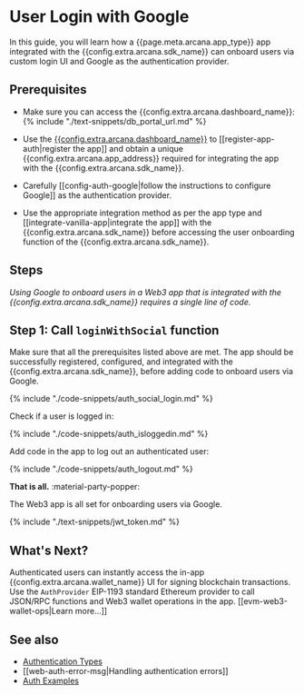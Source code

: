# User Login with Google

In this guide, you will learn how a {{page.meta.arcana.app_type}} app integrated with the {{config.extra.arcana.sdk_name}} can onboard users via custom login UI and Google as the authentication provider.

## Prerequisites

* Make sure you can access the  {{config.extra.arcana.dashboard_name}}: {% include "./text-snippets/db_portal_url.md" %}

* Use the [{{config.extra.arcana.dashboard_name}}]({{page.meta.arcana.root_rel_path}}/concepts/dashboard.md) to [[register-app-auth|register the app]] and obtain a unique {{config.extra.arcana.app_address}} required for integrating the app with the {{config.extra.arcana.sdk_name}}.

* Carefully [[config-auth-google|follow the instructions to configure Google]] as the authentication provider.
  
* Use the appropriate integration method as per the app type and [[integrate-vanilla-app|integrate the app]] with the {{config.extra.arcana.sdk_name}} before accessing the user onboarding function of the {{config.extra.arcana.sdk_name}}.
    
## Steps

*Using Google to onboard users in a Web3 app that is integrated with the {{config.extra.arcana.sdk_name}} requires a single line of code.*

## Step 1: Call `loginWithSocial` function

Make sure that all the prerequisites listed above are met. The app should be successfully registered, configured, and integrated with the {{config.extra.arcana.sdk_name}}, before adding code to onboard users via Google.

{% include "./code-snippets/auth_social_login.md" %}

Check if a user is logged in:

{% include "./code-snippets/auth_isloggedin.md" %}

Add code in the app to log out an authenticated user:

{% include "./code-snippets/auth_logout.md" %}

**That is all.**  :material-party-popper:

The Web3 app is all set for onboarding users via Google. 

{% include "./text-snippets/jwt_token.md" %}
     
## What's Next?

Authenticated users can instantly access the in-app {{config.extra.arcana.wallet_name}} UI for signing blockchain transactions. Use the `AuthProvider` EIP-1193 standard Ethereum provider to call JSON/RPC functions and Web3 wallet operations in the app. [[evm-web3-wallet-ops|Learn more...]]

## See also

* [Authentication Types]({{page.meta.arcana.root_rel_path}}/concepts/authtype/index.md)
* [[web-auth-error-msg|Handling authentication errors]]
* [Auth Examples](https://github.com/arcana-network/auth-examples)
